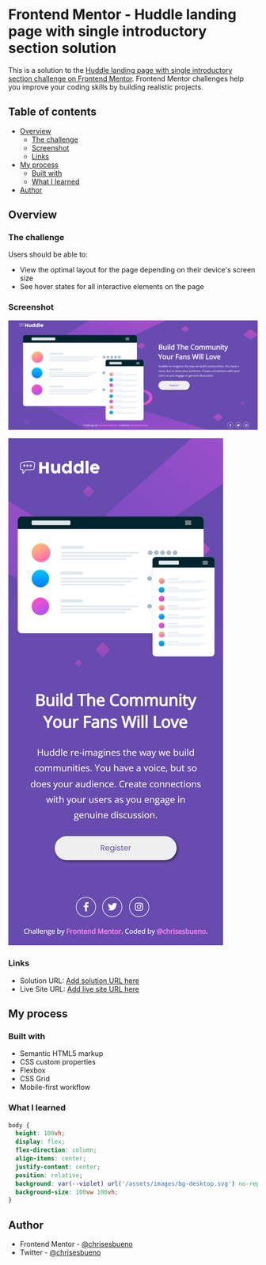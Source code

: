 # Frontend Mentor - Huddle landing page with single introductory section solution

This is a solution to the [Huddle landing page with single introductory section challenge on Frontend Mentor](https://www.frontendmentor.io/challenges/huddle-landing-page-with-a-single-introductory-section-B_2Wvxgi0). Frontend Mentor challenges help you improve your coding skills by building realistic projects. 

## Table of contents

- [Overview](#overview)
  - [The challenge](#the-challenge)
  - [Screenshot](#screenshot)
  - [Links](#links)
- [My process](#my-process)
  - [Built with](#built-with)
  - [What I learned](#what-i-learned)
- [Author](#author)

## Overview

### The challenge

Users should be able to:

- View the optimal layout for the page depending on their device's screen size
- See hover states for all interactive elements on the page

### Screenshot

![](Desktop.png)

![](Mobile.png)

### Links

- Solution URL: [Add solution URL here](https://your-solution-url.com)
- Live Site URL: [Add live site URL here](https://chrisesbueno.github.io/huddle-landing-page/)

## My process

### Built with

- Semantic HTML5 markup
- CSS custom properties
- Flexbox
- CSS Grid
- Mobile-first workflow

### What I learned

```css
body {
  height: 100vh;
  display: flex;
  flex-direction: column;
  align-items: center;
  justify-content: center;
  position: relative;
  background: var(--violet) url('/assets/images/bg-desktop.svg') no-repeat;
  background-size: 100vw 100vh;
}
```

## Author

- Frontend Mentor - [@chrisesbueno](https://www.frontendmentor.io/profile/chrisesbueno)
- Twitter - [@chrisesbueno](https://www.twitter.com/chrisesbueno)


